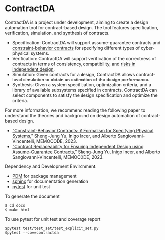 # ContractDA

ContractDA is a project under development, aiming to create a design automation tool for contract-based design.
The tool features specification, verification, simulation, and synthesis of contracts.
*    Specification: ContractDA will support assume-guarantee contracts and [constraint-behavior contracts][CBContract23] for specifying different types of cyber-physical systems.
*    Verification: ContractDA will support verification of the correctness of contracts in terms of consistency, compatibility, and [risks in independent design][Independent23].
*    Simulation: Given contracts for a design, ContractDA allows contract-level simulation to obtain an estimation of the design performance.
*    Synthesis: Given a system specification, optimization criteria, and a library of available subsystems specified in contracts. ContractDA can select components to satisfy the design specification and optimize the criteria.

For more information, we recommend reading the following paper to understand the theories and background on design automation of contract-based design.
*    [“Constraint-Behavior Contracts: A Formalism for Specifying Physical Systems,”][CBContract23] Sheng-Jung Yu, Inigo Incer, and Alberto Sangiovanni-Vincentelli, MEMOCODE, 2023.
*    [“Contract Replaceability for Ensuring Independent Design using Assume-Guarantee Contracts,”][Independent23] Sheng-Jung Yu, Inigo Incer, and Alberto Sangiovanni-Vincentelli, MEMOCODE, 2023.

Dependency and Development Environment:

*    [PDM](https://pdm-project.org/latest/) for package management
*    [sphinx](https://www.sphinx-doc.org/en/master/index.html) for documentation generation
*    [pytest](https://docs.pytest.org/en/8.0.x/contents.html) for unit test


To generate the document
```
$ cd docs
$ make html
```

To use pytest for unit test and coverage report
```
$pytest test/test_set/test_explicit_set.py
$pytest --cov=contractda
```

[CBcontract23]: https://ieeexplore.ieee.org/document/10316201
[Independent23]: https://ieeexplore.ieee.org/document/10316205
